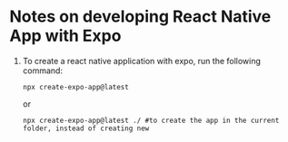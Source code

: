 # Notes on developing React Native App with Expo

1. To create a react native application with expo, run the following command:

    ```pwsh
    npx create-expo-app@latest
    ```

    or

    ```pwsh
    npx create-expo-app@latest ./ #to create the app in the current folder, instead of creating new
    ```